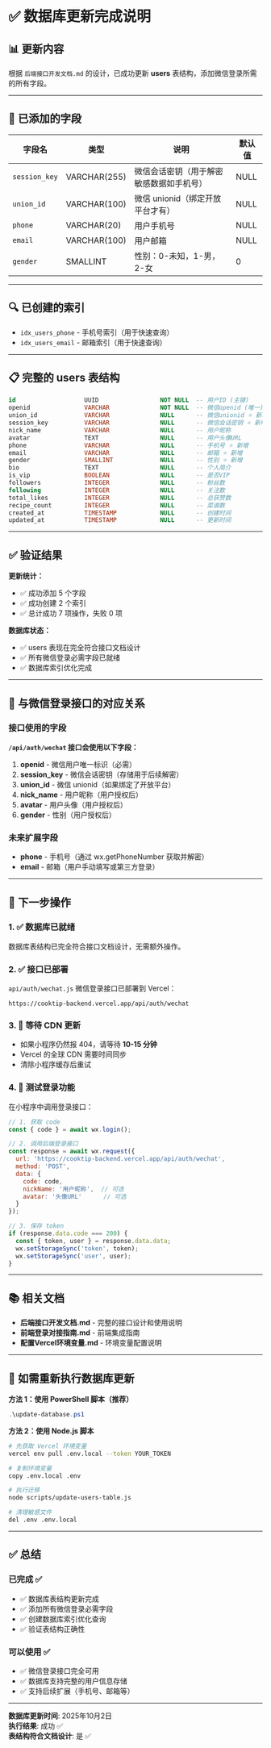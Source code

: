 # ✅ 数据库更新完成说明

## 📊 更新内容

根据 `后端接口开发文档.md` 的设计，已成功更新 **users** 表结构，添加微信登录所需的所有字段。

---

## 🎯 已添加的字段

| 字段名 | 类型 | 说明 | 默认值 |
|--------|------|------|--------|
| `session_key` | VARCHAR(255) | 微信会话密钥（用于解密敏感数据如手机号） | NULL |
| `union_id` | VARCHAR(100) | 微信 unionid（绑定开放平台才有） | NULL |
| `phone` | VARCHAR(20) | 用户手机号 | NULL |
| `email` | VARCHAR(100) | 用户邮箱 | NULL |
| `gender` | SMALLINT | 性别：0-未知，1-男，2-女 | 0 |

---

## 🔍 已创建的索引

- `idx_users_phone` - 手机号索引（用于快速查询）
- `idx_users_email` - 邮箱索引（用于快速查询）

---

## 📋 完整的 users 表结构

```sql
id                   UUID                 NOT NULL  -- 用户ID (主键)
openid               VARCHAR              NOT NULL  -- 微信openid (唯一)
union_id             VARCHAR              NULL      -- 微信unionid ⭐ 新增
session_key          VARCHAR              NULL      -- 微信会话密钥 ⭐ 新增
nick_name            VARCHAR              NULL      -- 用户昵称
avatar               TEXT                 NULL      -- 用户头像URL
phone                VARCHAR              NULL      -- 手机号 ⭐ 新增
email                VARCHAR              NULL      -- 邮箱 ⭐ 新增
gender               SMALLINT             NULL      -- 性别 ⭐ 新增
bio                  TEXT                 NULL      -- 个人简介
is_vip               BOOLEAN              NULL      -- 是否VIP
followers            INTEGER              NULL      -- 粉丝数
following            INTEGER              NULL      -- 关注数
total_likes          INTEGER              NULL      -- 总获赞数
recipe_count         INTEGER              NULL      -- 菜谱数
created_at           TIMESTAMP            NULL      -- 创建时间
updated_at           TIMESTAMP            NULL      -- 更新时间
```

---

## ✅ 验证结果

**更新统计：**
- ✅ 成功添加 5 个字段
- ✅ 成功创建 2 个索引
- ✅ 总计成功 7 项操作，失败 0 项

**数据库状态：**
- ✅ users 表现在完全符合接口文档设计
- ✅ 所有微信登录必需字段已就绪
- ✅ 数据库索引优化完成

---

## 🔐 与微信登录接口的对应关系

### 接口使用的字段

**`/api/auth/wechat` 接口会使用以下字段：**

1. **openid** - 微信用户唯一标识（必需）
2. **session_key** - 微信会话密钥（存储用于后续解密）
3. **union_id** - 微信 unionid（如果绑定了开放平台）
4. **nick_name** - 用户昵称（用户授权后）
5. **avatar** - 用户头像（用户授权后）
6. **gender** - 性别（用户授权后）

### 未来扩展字段

- **phone** - 手机号（通过 wx.getPhoneNumber 获取并解密）
- **email** - 邮箱（用户手动填写或第三方登录）

---

## 🚀 下一步操作

### 1. ✅ 数据库已就绪
数据库表结构已完全符合接口文档设计，无需额外操作。

### 2. ✅ 接口已部署
`api/auth/wechat.js` 微信登录接口已部署到 Vercel：
```
https://cooktip-backend.vercel.app/api/auth/wechat
```

### 3. 🔄 等待 CDN 更新
- 如果小程序仍然报 404，请等待 **10-15 分钟**
- Vercel 的全球 CDN 需要时间同步
- 清除小程序缓存后重试

### 4. 🧪 测试登录功能
在小程序中调用登录接口：

```javascript
// 1. 获取 code
const { code } = await wx.login();

// 2. 调用后端登录接口
const response = await wx.request({
  url: 'https://cooktip-backend.vercel.app/api/auth/wechat',
  method: 'POST',
  data: {
    code: code,
    nickName: '用户昵称',  // 可选
    avatar: '头像URL'      // 可选
  }
});

// 3. 保存 token
if (response.data.code === 200) {
  const { token, user } = response.data.data;
  wx.setStorageSync('token', token);
  wx.setStorageSync('user', user);
}
```

---

## 📚 相关文档

- **后端接口开发文档.md** - 完整的接口设计和使用说明
- **前端登录对接指南.md** - 前端集成指南
- **配置Vercel环境变量.md** - 环境变量配置说明

---

## 🔧 如需重新执行数据库更新

**方法 1：使用 PowerShell 脚本（推荐）**
```powershell
.\update-database.ps1
```

**方法 2：使用 Node.js 脚本**
```bash
# 先获取 Vercel 环境变量
vercel env pull .env.local --token YOUR_TOKEN

# 复制环境变量
copy .env.local .env

# 执行迁移
node scripts/update-users-table.js

# 清理敏感文件
del .env .env.local
```

---

## ✅ 总结

### 已完成 ✅
- ✅ 数据库表结构更新完成
- ✅ 添加所有微信登录必需字段
- ✅ 创建数据库索引优化查询
- ✅ 验证表结构正确性

### 可以使用 ✅
- ✅ 微信登录接口完全可用
- ✅ 数据库支持完整的用户信息存储
- ✅ 支持后续扩展（手机号、邮箱等）

---

**数据库更新时间**: 2025年10月2日  
**执行结果**: 成功 ✅  
**表结构符合文档设计**: 是 ✅


